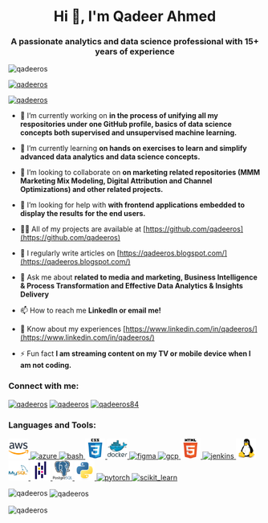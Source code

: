 <h1 align="center">Hi 👋, I'm Qadeer Ahmed</h1>
<h3 align="center">A passionate analytics and data science professional with 15+ years of experience</h3>

<p align="left"> <img src="https://komarev.com/ghpvc/?username=qadeeros&label=Profile%20views&color=0e75b6&style=flat" alt="qadeeros" /> </p>

<p align="left"> <a href="https://github.com/ryo-ma/github-profile-trophy"><img src="https://github-profile-trophy.vercel.app/?username=qadeeros" alt="qadeeros" /></a> </p>

<p align="left"> <a href="https://twitter.com/qadeeros" target="blank"><img src="https://img.shields.io/twitter/follow/qadeeros?logo=twitter&style=for-the-badge" alt="qadeeros" /></a> </p>

- 🔭 I’m currently working on **in the process of unifying all my respositories under one GitHub profile, basics of data science concepts both supervised and unsupervised machine learning.**

- 🌱 I’m currently learning **on hands on exercises to learn and simplify advanced data analytics and data science concepts.**

- 👯 I’m looking to collaborate on **on marketing related repositories (MMM Marketing Mix Modeling, Digital Attribution and Channel Optimizations) and other related projects.**

- 🤝 I’m looking for help with **with frontend applications embedded to display the results for the end users.**

- 👨‍💻 All of my projects are available at [https://github.com/qadeeros](https://github.com/qadeeros)

- 📝 I regularly write articles on [https://qadeeros.blogspot.com/](https://qadeeros.blogspot.com/)

- 💬 Ask me about **related to media and marketing, Business Intelligence & Process Transformation and Effective Data Analytics & Insights Delivery**

- 📫 How to reach me **LinkedIn or email me!**

- 📄 Know about my experiences [https://www.linkedin.com/in/qadeeros/](https://www.linkedin.com/in/qadeeros/)

- ⚡ Fun fact **I am streaming content on my TV or mobile device when I am not coding.**

<h3 align="left">Connect with me:</h3>
<p align="left">
<a href="https://twitter.com/qadeeros" target="blank"><img align="center" src="https://raw.githubusercontent.com/rahuldkjain/github-profile-readme-generator/master/src/images/icons/Social/twitter.svg" alt="qadeeros" height="30" width="40" /></a>
<a href="https://linkedin.com/in/qadeeros" target="blank"><img align="center" src="https://raw.githubusercontent.com/rahuldkjain/github-profile-readme-generator/master/src/images/icons/Social/linked-in-alt.svg" alt="qadeeros" height="30" width="40" /></a>
<a href="https://kaggle.com/qadeeros84" target="blank"><img align="center" src="https://raw.githubusercontent.com/rahuldkjain/github-profile-readme-generator/master/src/images/icons/Social/kaggle.svg" alt="qadeeros84" height="30" width="40" /></a>
</p>

<h3 align="left">Languages and Tools:</h3>
<p align="left"> <a href="https://aws.amazon.com" target="_blank" rel="noreferrer"> <img src="https://raw.githubusercontent.com/devicons/devicon/master/icons/amazonwebservices/amazonwebservices-original-wordmark.svg" alt="aws" width="40" height="40"/> </a> <a href="https://azure.microsoft.com/en-in/" target="_blank" rel="noreferrer"> <img src="https://www.vectorlogo.zone/logos/microsoft_azure/microsoft_azure-icon.svg" alt="azure" width="40" height="40"/> </a> <a href="https://www.gnu.org/software/bash/" target="_blank" rel="noreferrer"> <img src="https://www.vectorlogo.zone/logos/gnu_bash/gnu_bash-icon.svg" alt="bash" width="40" height="40"/> </a> <a href="https://www.w3schools.com/css/" target="_blank" rel="noreferrer"> <img src="https://raw.githubusercontent.com/devicons/devicon/master/icons/css3/css3-original-wordmark.svg" alt="css3" width="40" height="40"/> </a> <a href="https://www.docker.com/" target="_blank" rel="noreferrer"> <img src="https://raw.githubusercontent.com/devicons/devicon/master/icons/docker/docker-original-wordmark.svg" alt="docker" width="40" height="40"/> </a> <a href="https://www.figma.com/" target="_blank" rel="noreferrer"> <img src="https://www.vectorlogo.zone/logos/figma/figma-icon.svg" alt="figma" width="40" height="40"/> </a> <a href="https://cloud.google.com" target="_blank" rel="noreferrer"> <img src="https://www.vectorlogo.zone/logos/google_cloud/google_cloud-icon.svg" alt="gcp" width="40" height="40"/> </a> <a href="https://www.w3.org/html/" target="_blank" rel="noreferrer"> <img src="https://raw.githubusercontent.com/devicons/devicon/master/icons/html5/html5-original-wordmark.svg" alt="html5" width="40" height="40"/> </a> <a href="https://www.jenkins.io" target="_blank" rel="noreferrer"> <img src="https://www.vectorlogo.zone/logos/jenkins/jenkins-icon.svg" alt="jenkins" width="40" height="40"/> </a> <a href="https://www.linux.org/" target="_blank" rel="noreferrer"> <img src="https://raw.githubusercontent.com/devicons/devicon/master/icons/linux/linux-original.svg" alt="linux" width="40" height="40"/> </a> <a href="https://www.mysql.com/" target="_blank" rel="noreferrer"> <img src="https://raw.githubusercontent.com/devicons/devicon/master/icons/mysql/mysql-original-wordmark.svg" alt="mysql" width="40" height="40"/> </a> <a href="https://pandas.pydata.org/" target="_blank" rel="noreferrer"> <img src="https://raw.githubusercontent.com/devicons/devicon/2ae2a900d2f041da66e950e4d48052658d850630/icons/pandas/pandas-original.svg" alt="pandas" width="40" height="40"/> </a> <a href="https://www.postgresql.org" target="_blank" rel="noreferrer"> <img src="https://raw.githubusercontent.com/devicons/devicon/master/icons/postgresql/postgresql-original-wordmark.svg" alt="postgresql" width="40" height="40"/> </a> <a href="https://www.python.org" target="_blank" rel="noreferrer"> <img src="https://raw.githubusercontent.com/devicons/devicon/master/icons/python/python-original.svg" alt="python" width="40" height="40"/> </a> <a href="https://pytorch.org/" target="_blank" rel="noreferrer"> <img src="https://www.vectorlogo.zone/logos/pytorch/pytorch-icon.svg" alt="pytorch" width="40" height="40"/> </a> <a href="https://scikit-learn.org/" target="_blank" rel="noreferrer"> <img src="https://upload.wikimedia.org/wikipedia/commons/0/05/Scikit_learn_logo_small.svg" alt="scikit_learn" width="40" height="40"/> </a> </p>

<p><img align="left" src="https://github-readme-stats.vercel.app/api/top-langs?username=qadeeros&show_icons=true&locale=en&layout=compact" alt="qadeeros" /></p>

<p>&nbsp;<img align="center" src="https://github-readme-stats.vercel.app/api?username=qadeeros&show_icons=true&locale=en" alt="qadeeros" /></p>

<p><img align="center" src="https://github-readme-streak-stats.herokuapp.com/?user=qadeeros&" alt="qadeeros" /></p>
